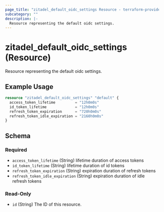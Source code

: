 ```yaml
---
page_title: "zitadel_default_oidc_settings Resource - terraform-provider-zitadel"
subcategory: ""
description: |-
  Resource representing the default oidc settings.
---
```


# zitadel_default_oidc_settings (Resource)

Resource representing the default oidc settings.

## Example Usage

```terraform
resource "zitadel_default_oidc_settings" "default" {
  access_token_lifetime         = "12h0m0s"
  id_token_lifetime             = "12h0m0s"
  refresh_token_expiration      = "720h0m0s"
  refresh_token_idle_expiration = "2160h0m0s"
}
```

<!-- schema generated by tfplugindocs -->
## Schema

### Required

- `access_token_lifetime` (String) lifetime duration of access tokens
- `id_token_lifetime` (String) lifetime duration of id tokens
- `refresh_token_expiration` (String) expiration duration of refresh tokens
- `refresh_token_idle_expiration` (String) expiration duration of idle refresh tokens

### Read-Only

- `id` (String) The ID of this resource.
